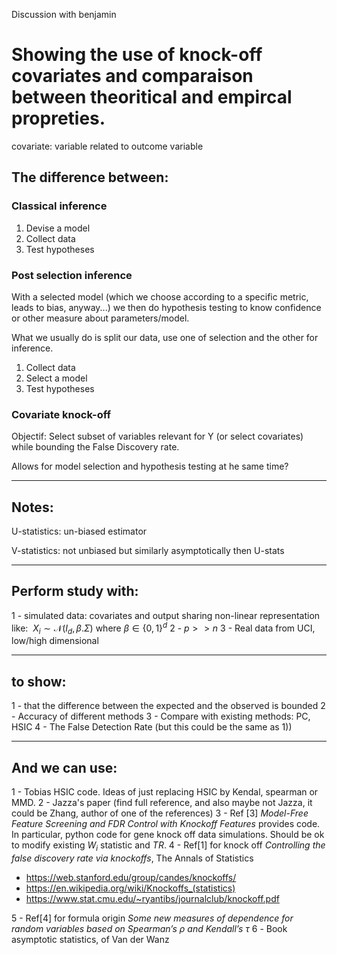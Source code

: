 Discussion with benjamin

# Showing the use of knock-off covariates and comparaison between theoritical and empircal propreties.
covariate: variable related to outcome variable
## The difference between:
### Classical inference
1. Devise a model
2. Collect data
3. Test hypotheses
### Post selection inference
With a selected model (which we choose according to a specific metric, leads to bias, anyway...) we then do hypothesis testing to know confidence or other measure about parameters/model.

What we usually do is split our data, use one of selection and the other for inference.

1. Collect data
2. Select a model
3. Test hypotheses

### Covariate knock-off
Objectif: Select subset of variables relevant for Y (or select covariates) while bounding the False Discovery rate.

Allows for model selection and hypothesis testing at he same time?
* * *
## Notes:
U-statistics: un-biased estimator

V-statistics: not unbiased but similarly asymptotically then U-stats
* * *
## Perform  study with:

1 - simulated data: covariates and output sharing non-linear representation like:  $X_i \sim \mathcal{N}(I_d, \beta . \Sigma )$ where $\beta \in \lbrace 0, 1\rbrace^d$
2 - $p >> n$
3 - Real data from UCI, low/high dimensional
* * *
## to show:
1 - that the difference between the expected and the observed is bounded
2 - Accuracy of different methods
3 - Compare with existing methods: PC, HSIC
4 - The False Detection Rate (but this could be the same as 1))
* * *
## And we can use:
1 - Tobias HSIC code. Ideas of just replacing HSIC by Kendal, spearman or MMD.
2 - Jazza's paper (find full reference, and also maybe not Jazza, it could be Zhang, author of one of the references)
3 - Ref [3] *Model-Free  Feature  Screening  and  FDR  Control with Knockoff Features* provides code. In particular, python code for gene knock off data simulations. Should be ok to modify existing $W_i$ statistic and $TR$.
4 - Ref[1] for knock off *Controlling the false discovery rate via knockoffs*, The Annals of Statistics
- https://web.stanford.edu/group/candes/knockoffs/
- https://en.wikipedia.org/wiki/Knockoffs_(statistics) 
- https://www.stat.cmu.edu/~ryantibs/journalclub/knockoff.pdf

5 - Ref[4] for formula origin *Some new measures of dependence for random variables based on Spearman’s $\rho$ and Kendall’s $\tau$*
6 - Book asymptotic statistics, of Van der Wanz

